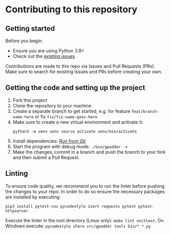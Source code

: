 # Contributing to this repository <!-- omit in toc -->

## Getting started <!-- omit in toc -->

Before you begin:
 - Ensure you are using Python 3.8+
 - Check out the [existing issues](https://github.com/gpodder/gpodder/issues)

Contributions are made to this repo via Issues and Pull Requests (PRs). Make
sure to search for existing Issues and PRs before creating your own.


## Getting the code and setting up the project

 1. Fork this project
 2. Clone the repository to your machine
 3. Create a separate branch to get started, e.g. for feature
    `feat/branch-name-here` or fix `fix/fix-name-goes-here`
 4. Make sure to create a new virtual environment and activate it:
    ```shell
    python3 -m venv venv source activate venv/bin/activate
    ```
 5. Install dependencies: [Run from Git](
    https://gpodder.github.io/docs/run-from-git.html)
 6. Start the program with debug mode: `./bin/gpodder -v`
 7. Make the changes, commit in a branch and push the branch to your fork and
    then submit a Pull Request.

## Linting

To ensure code quality, we recommend you to run the linter before pushing the
changes to your repo. In order to do so ensure the necessary packages are
installed by executing:

```shell
pip3 install pytest-cov pycodestyle isort requests pytest pytest-httpserver
```

Execute the linter in the root directory (Linux only): `make lint unittest`. On
Windows execute: `pycodestyle share src/gpodder tools bin/* *.py`
